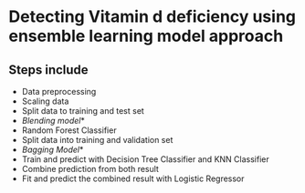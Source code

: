 # Detecting Vitamin d deficiency using ensemble learning model approach

## Steps include
* Data preprocessing
* Scaling data
* Split data to training and test set
* *Blending model**
* Random Forest Classifier
* Split data into training and validation set
* *Bagging Model**
* Train and predict with Decision Tree Classifier and KNN Classifier
* Combine prediction from both result
* Fit and predict the combined result with Logistic Regressor
  
